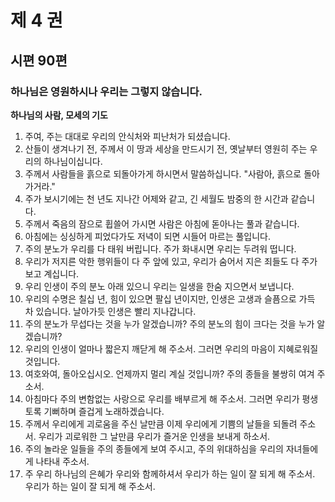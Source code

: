 # 제 4 권
## 시편 90편

### 하나님은 영원하시나 우리는 그렇지 않습니다.
**하나님의 사람, 모세의 기도**
1. 주여, 주는 대대로 우리의 안식처와 피난처가 되셨습니다.
2. 산들이 생겨나기 전, 주께서 이 땅과 세상을 만드시기 전, 옛날부터 영원히 주는 우리의 하나님이십니다.
3. 주께서 사람들을 흙으로 되돌아가게 하시면서 말씀하십니다. "사람아, 흙으로 돌아가거라."
4. 주가 보시기에는 천 년도 지나간 어제와 같고, 긴 세월도 밤중의 한 시간과 같습니다.
5. 주께서 죽음의 잠으로 휩쓸어 가시면 사람은 아침에 돋아나는 풀과 같습니다.
6. 아침에는 싱싱하게 피었다가도 저녁이 되면 시들어 마르는 풀입니다.
7. 주의 분노가 우리를 다 태워 버립니다. 주가 화내시면 우리는 두려워 떱니다.
8. 우리가 저지른 악한 행위들이 다 주 앞에 있고, 우리가 숨어서 지은 죄들도 다 주가 보고 계십니다.
9. 우리 인생이 주의 분노 아래 있으니 우리는 일생을 한숨 지으면서 보냅니다.
10. 우리의 수명은 칠십 년, 힘이 있으면 팔십 년이지만, 인생은 고생과 슬픔으로 가득 차 있습니다. 날아가듯 인생은 빨리 지나갑니다.
11. 주의 분노가 무섭다는 것을 누가 알겠습니까? 주의 분노의 힘이 크다는 것을 누가 알겠습니까?
12. 우리의 인생이 얼마나 짧은지 깨닫게 해 주소서. 그러면 우리의 마음이 지혜로워질 것입니다.
13. 여호와여, 돌아오십시오. 언제까지 멀리 계실 것입니까? 주의 종들을 불쌍히 여겨 주소서.
14. 아침마다 주의 변함없는 사랑으로 우리를 배부르게 해 주소서. 그러면 우리가 평생토록 기뻐하며 즐겁게 노래하겠습니다.
15. 주께서 우리에게 괴로움을 주신 날만큼 이제 우리에게 기쁨의 날들을 되돌려 주소서. 우리가 괴로워한 그 날만큼 우리가 즐거운 인생을 보내게 하소서.
16. 주의 놀라운 일들을 주의 종들에게 보여 주시고, 주의 위대하심을 우리의 자녀들에게 나타내 주소서.
17. 주 우리 하나님의 은혜가 우리와 함께하셔서 우리가 하는 일이 잘 되게 해 주소서. 우리가 하는 일이 잘 되게 해 주소서.